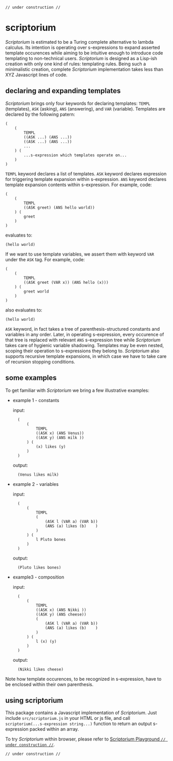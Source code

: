 
    // under construction //

# scriptorium

*Scriptorium* is estimated to be a Turing complete alternative to lambda calculus. Its intention is operating over s-expressions to expand asserted template occurences while aiming to be intuitive enough to introduce code templating to non-technical users. *Scriptorium* is designed as a Lisp-ish creation with only one kind of rules: templating rules. Being such a minimalistic creation, complete *Scriptorium* implementation takes less than XYZ Javascript lines of code.

## declaring and expanding templates

*Scriptorium* brings only four keywords for declaring templates: `TEMPL` (templates), `ASK` (asking), `ANS` (answering), and `VAR` (variable). Templates are declared by the following patern:

    (
        (
            TEMPL
            ((ASK ...) (ANS ...))
            ((ASK ...) (ANS ...))
            ...
        ) (
            ...s-expression which templates operate on...
        )
    )

`TEMPL` keyword declares a list of templates. `ASK` keyword declares expression for triggering template expansion within s-expression. `ANS` keyword declares template expansion contents within s-expression. For example, code:

    (
        (
            TEMPL
            ((ASK greet) (ANS hello world))
        ) (
            greet
        )
    )

evaluates to:

    (hello world)

If we want to use template variables, we assert them with keyword `VAR` under the `ASK` tag. For example, code:

    (
        (
            TEMPL
            ((ASK greet (VAR x)) (ANS hello (x)))
        ) (
            greet world
        )
    )

also evaluates to:

    (hello world)

`ASK` keyword, in fact takes a tree of parenthesis-structured constants and variables in any order. Later, in operating s-expression, every occurence of that tree is replaced with relevant `ANS` s-expression tree while *Scriptorium* takes care of hygienic variable shadowing. Templates may be even nested, scoping their operation to s-expressions they belong to. *Scriptorium* also supports recursive template expansions, in which case we have to take care of recursion stopping conditions.


## some examples

To get familiar with *Scriptorium* we bring a few illustrative examples:

- example 1 - constants
    
    input:
    
        (
            (
                TEMPL
                ((ASK x) (ANS Venus))
                ((ASK y) (ANS milk ))
            ) (
                (x) likes (y)
            )
        )
    
    output:
    
        (Venus likes milk)

- example 2 - variables
    
    input:
    
        (
            (
                TEMPL
                (
                    (ASK l (VAR a) (VAR b))
                    (ANS (a) likes (b)    )
                )
            ) (
                l Pluto bones
            )
        )
    
    output:
        
        (Pluto likes bones)

- example3 - composition
    
    input:
    
        (
            (
                TEMPL
                ((ASK x) (ANS Nikki ))
                ((ASK y) (ANS cheese))
                (
                    (ASK l (VAR a) (VAR b))
                    (ANS (a) likes (b)    )
                )
            ) (
                l (x) (y)
            )
        )

    output:
    
        (Nikki likes cheese)

Note how template occurences, to be recognized in s-expression, have to be enclosed within their own parenthesis.

## using scriptorium

This package contains a Javascript implementation of *Scriptorium*. Just include `src/scriptorium.js` in your HTML or js file, and call `scriptorium(...s-expression string...)` function to return an output s-expression packed within an array.

To try *Scriptorium* within browser, please refer to [Scriptorium Playground `// under construction //`](https://contrast-zone.github.io/scriptorium/playground/index.html).

    // under construction //
